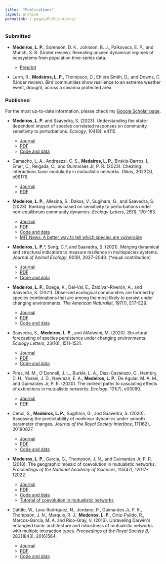 ```yaml
---
title:  "Publications"
layout: archive
permalink: /_pages/Publications/
---
```


### Submitted

- **Medeiros, L. P.**, Sorenson, D. K., Johnson, B. J., Palkovacs, E. P., and Munch, S. B. (Under review). Revealing unseen dynamical regimes of ecosystems from population time-series data.
    - [Preprint](https://www.biorxiv.org/content/10.1101/2024.08.07.607005v1)

- Lerm, R., **Medeiros, L. P.**, Thompson, D., Ehlers Smith, D., and Downs, C. (Under review). Bird communities show resilience to an extreme weather event, drought, across a savanna protected area.

### Published

For the most up-to-date information, please check my [Google Scholar page](https://scholar.google.com/citations?hl=en&user=_yaf13EAAAAJ&view_op=list_works&sortby=pubdate).

- **Medeiros, L. P.** and Saavedra, S. (2023). Understanding the state-dependent impact of species correlated responses on community sensitivity to perturbations. *Ecology*, 104(8), e4115.
    - [Journal](https://esajournals.onlinelibrary.wiley.com/doi/abs/10.1002/ecy.4115)
    - [PDF](https://lucaspdmedeiros.github.io/files/Medeiros&Saavedra_2023_Ecology.pdf)
    - [Code and data](https://github.com/lucaspdmedeiros/species-correlated-responses)

- Camacho, L. A., Andreazzi, C. S., **Medeiros, L. P.**, Birskis-Barros, I., Emer, C., Reigada, C., and Guimarães Jr, P. R. (2023). Cheating interactions favor modularity in mutualistic networks. *Oikos*, 2023(3), e09176.
    - [Journal](https://onlinelibrary.wiley.com/doi/abs/10.1111/oik.09176)
    - [PDF](https://lucaspdmedeiros.github.io/files/Camacho_etal_2023_Oikos.pdf)

- **Medeiros, L. P.**, Allesina, S., Dakos, V., Sugihara, G., and Saavedra, S. (2023). Ranking species based on sensitivity to perturbations under non-equilibrium community dynamics. *Ecology Letters*, 26(1), 170-183.
    - [Journal](https://onlinelibrary.wiley.com/doi/10.1111/ele.14131)
    - [PDF](https://lucaspdmedeiros.github.io/files/Medeiros_etal_2023_EcolLett.pdf)
    - [Code and data](https://github.com/lucaspdmedeiros/ranking-species-sensitivity)
    - [MIT News: A better way to tell which species are vulnerable](https://news.mit.edu/2022/species-vulnerable-climate-change-1031)

- **Medeiros, L. P.**\*, Song, C.\*, and Saavedra, S. (2021). Merging dynamical and structural indicators to measure resilience in multispecies systems. *Journal of Animal Ecology*, 90(9), 2027–2040. (\*equal contribution)
    - [Journal](https://besjournals.onlinelibrary.wiley.com/doi/abs/10.1111/1365-2656.13421)
    - [PDF](https://lucaspdmedeiros.github.io/files/Medeiros_etal_2021_JAnimEcol.pdf)
    - [Code and data](https://github.com/lucaspdmedeiros/merging-resilience-indicators)

- **Medeiros, L. P.**, Boege, K., Del-Val, E., Zaldívar-Riverón, A., and Saavedra, S. (2021). Observed ecological communities are formed by species combinations that are among the most likely to persist under changing environments. *The American Naturalist*, 197(1), E17–E29.
    - [Journal](https://www.journals.uchicago.edu/doi/full/10.1086/711663)
    - [PDF](https://lucaspdmedeiros.github.io/files/Medeiros_etal_2021_AmNat.pdf)
    - [Code and data](https://github.com/lucaspdmedeiros/probable-combinations)

- Saavedra, S., **Medeiros, L. P.**, and AlAdwani, M. (2020). Structural forecasting of species persistence under changing environments. *Ecology Letters*, 23(10), 1511-1521.
    - [Journal](https://onlinelibrary.wiley.com/doi/full/10.1111/ele.13582)
    - [PDF](https://lucaspdmedeiros.github.io/files/Saavedra_etal_2020_EcolLett.pdf)
    - [Code and data](https://github.com/MITEcology/ELE_Saavedra_etal_2020)

- Pires, M. M., O'Donnell, J. L., Burkle, L. A., Diaz-Castelazo, C., Hembry, D. H., Yeakel, J. D., Newman, E. A., **Medeiros, L. P.**, De Aguiar, M. A. M., and Guimarães Jr, P. R. (2020). The indirect paths to cascading effects of extinctions in mutualistic networks. *Ecology*, 101(7), e03080.
    - [Journal](https://esajournals.onlinelibrary.wiley.com/doi/full/10.1002/ecy.3080)
    - [PDF](https://lucaspdmedeiros.github.io/files/Pires_etal_2020_Ecology.pdf)

- Cenci, S., **Medeiros, L. P.**, Sugihara, G., and Saavedra, S. (2020). Assessing the predictability of nonlinear dynamics under smooth parameter changes. *Journal of the Royal Society Interface*, 17(162), 20190627.
    - [Journal](https://royalsocietypublishing.org/doi/full/10.1098/rsif.2019.0627)
    - [PDF](https://lucaspdmedeiros.github.io/files/Cenci_etal_2020_JRSocInterface.pdf)
    - [Code and data](https://github.com/MITEcology/JRSI-Cenci-Medeiros-Sugihara-Saavedra-2019)

- **Medeiros, L. P.**, Garcia, G., Thompson, J. N., and Guimarães Jr, P. R. (2018). The geographic mosaic of coevolution in mutualistic networks. *Proceedings of the National Academy of Sciences*, 115(47), 12017-12022.
    - [Journal](https://www.pnas.org/content/115/47/12017)
    - [PDF](https://lucaspdmedeiros.github.io/files/Medeiros_etal_2018_PNAS.pdf)
    - [Code and data](https://github.com/wgar84/spatial_coevo_mutnet)
    - [Tutorial of coevolution in mutualistic networks](https://github.com/lucaspdmedeiros/coevo_mut_net_tutorial)

- Dáttilo, W., Lara-Rodríguez, N., Jordano, P., Guimarães Jr, P. R., Thompson, J. N., Marquis, R. J., **Medeiros, L. P.**, Ortiz-Pulido, R., Marcos-García, M. A. and Rico-Gray, V. (2016). Unraveling Darwin's entangled bank: architecture and robustness of mutualistic networks with multiple interaction types. *Proceedings of the Royal Society B*, 283(1843), 20161564.
    - [Journal](https://royalsocietypublishing.org/doi/full/10.1098/rspb.2016.1564)
    - [PDF](https://lucaspdmedeiros.github.io/files/Dattilo_etal_2016_ProcRSocB.pdf)
    - [Code and data](https://github.com/lucaspdmedeiros/multi-network_core_removal)
